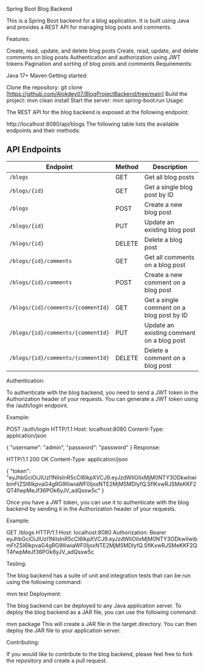 

Spring Boot Blog Backend

This is a Spring Boot backend for a blog application. It is built using Java and provides a REST API for managing blog posts and comments.

Features:

Create, read, update, and delete blog posts
Create, read, update, and delete comments on blog posts
Authentication and authorization using JWT tokens
Pagination and sorting of blog posts and comments
Requirements:

Java 17+
Maven
Getting started:

Clone the repository:
git clone [https://github.com/Alokdey07/BlogProjectBackend/tree/main]
Build the project:
mvn clean install
Start the server:
mvn spring-boot:run
Usage:

The REST API for the blog backend is exposed at the following endpoint:

http://localhost:8080/api/blogs
The following table lists the available endpoints and their methods:

## API Endpoints

| Endpoint                        | Method | Description                                   |
| ------------------------------- | ------ | --------------------------------------------- |
| `/blogs`                        | GET    | Get all blog posts                           |
| `/blogs/{id}`                   | GET    | Get a single blog post by ID                 |
| `/blogs`                        | POST   | Create a new blog post                       |
| `/blogs/{id}`                   | PUT    | Update an existing blog post                 |
| `/blogs/{id}`                   | DELETE | Delete a blog post                           |
| `/blogs/{id}/comments`          | GET    | Get all comments on a blog post              |
| `/blogs/{id}/comments`          | POST   | Create a new comment on a blog post          |
| `/blogs/{id}/comments/{commentId}` | GET    | Get a single comment on a blog post by ID   |
| `/blogs/{id}/comments/{commentId}` | PUT    | Update an existing comment on a blog post   |
| `/blogs/{id}/comments/{commentId}` | DELETE | Delete a comment on a blog post             |

Authentication:

To authenticate with the blog backend, you need to send a JWT token in the Authorization header of your requests. You can generate a JWT token using the /auth/login endpoint.

Example:

POST /auth/login HTTP/1.1
Host: localhost:8080
Content-Type: application/json

{
  "username": "admin",
  "password": "password"
}
Response:

HTTP/1.1 200 OK
Content-Type: application/json

{
"token": "eyJhbGciOiJIUzI1NiIsInR5cCI6IkpXVCJ9.eyJzdWIiOiIxMjM0NTY3ODkwIiwibmFtZSI6IkpvaG4gRG9lIiwiaWF0IjoxNTE2MjM5MDIyfQ.SflKxwRJSMeKKF2QT4fwpMeJf36POk6yJV_adQssw5c"
}

Once you have a JWT token, you can use it to authenticate with the blog backend by sending it in the Authorization header of your requests.

Example:

GET /blogs HTTP/1.1
Host: localhost:8080
Authorization: Bearer eyJhbGciOiJIUzI1NiIsInR5cCI6IkpXVCJ9.eyJzdWIiOiIxMjM0NTY3ODkwIiwibmFtZSI6IkpvaG4gRG9lIiwiaWF0IjoxNTE2MjM5MDIyfQ.SflKxwRJSMeKKF2QT4fwpMeJf36POk6yJV_adQssw5c

Testing:

The blog backend has a suite of unit and integration tests that can be run using the following command:

mvn test
Deployment:

The blog backend can be deployed to any Java application server. To deploy the blog backend as a JAR file, you can use the following command:

mvn package
This will create a JAR file in the target directory. You can then deploy the JAR file to your application server.

Contributing:

If you would like to contribute to the blog backend, please feel free to fork the repository and create a pull request.
